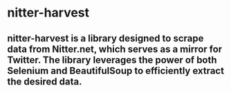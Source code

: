 # nitter-harvest
**nitter-harvest** is a library designed to scrape data from Nitter.net, which serves as a mirror for Twitter. The library leverages the power of both Selenium and BeautifulSoup to efficiently extract the desired data.
---
